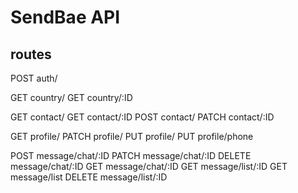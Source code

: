 # SendBae API

## routes
POST auth/

GET country/
GET country/:ID

GET contact/
GET contact/:ID
POST contact/
PATCH contact/:ID

GET profile/
PATCH profile/
PUT profile/
PUT profile/phone

POST message/chat/:ID
PATCH message/chat/:ID
DELETE message/chat/:ID
GET message/chat/:ID
GET message/list/:ID
GET message/list
DELETE message/list/:ID